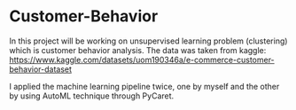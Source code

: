 # Customer-Behavior
In this project will be working on unsupervised learning problem (clustering) which is customer behavior analysis.
The data was taken from kaggle: https://www.kaggle.com/datasets/uom190346a/e-commerce-customer-behavior-dataset

I applied the machine learning pipeline twice, one by myself and the other by using AutoML technique through PyCaret.
